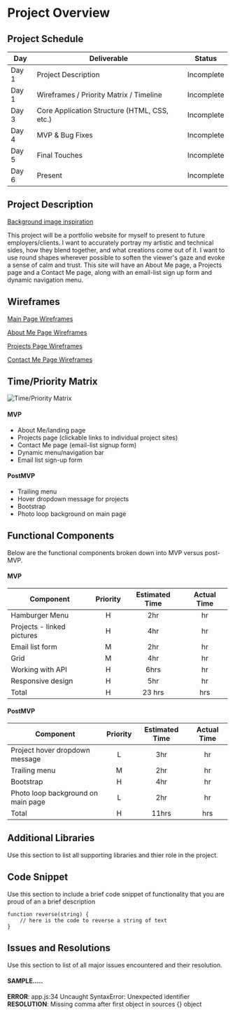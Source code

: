 # Project Overview

## Project Schedule

|  Day | Deliverable | Status
|---|---| ---|
|Day 1| Project Description | Incomplete
|Day 1| Wireframes / Priority Matrix / Timeline | Incomplete
|Day 3| Core Application Structure (HTML, CSS, etc.) | Incomplete
|Day 4| MVP & Bug Fixes | Incomplete
|Day 5| Final Touches | Incomplete
|Day 6| Present | Incomplete


## Project Description

[Background image inspiration](https://codepen.io/collinstheuncoder/pen/YpvOpw)

This project will be a portfolio website for myself to present to future employers/clients. I want to accurately portray my artistic and technical sides, how they blend together, and what creations come out of it. I want to use round shapes wherever possible to soften the viewer's gaze and evoke a sense of calm and trust. This site will have an About Me page, a Projects page and a Contact Me page, along with an email-list sign up form and dynamic navigation menu.

## Wireframes

[Main Page Wireframes](https://i.imgur.com/iVcwyjb.jpg)

[About Me Page Wireframes](https://i.imgur.com/L4T2Z3o.jpg)

[Projects Page Wireframes](https://i.imgur.com/oRewEeX.jpg)

[Contact Me Page Wireframes](https://i.imgur.com/OBvdosg.jpg)


## Time/Priority Matrix 

![Time/Priority Matrix](https://imgur.com/By6OwqF.jpg "Time/Priority Matrix")

#### MVP

- About Me/landing page
- Projects page (clickable links to individual project sites)
- Contact Me page (email-list signup form)
- Dynamic menu/navigation bar
- Email list sign-up form

#### PostMVP 

- Trailing menu
- Hover dropdown message for projects
- Bootstrap
- Photo loop background on main page

## Functional Components

Below are the functional components broken down into MVP versus post-MVP.

#### MVP
| Component | Priority | Estimated Time | Actual Time |
| --- | :---: |  :---: | :---: | 
| Hamburger Menu | H | 2hr | hr |
| Projects - linked pictures | H | 4hr | hr |
| Email list form | M | 2hr|  hr | 
| Grid | M | 4hr | hr|
| Working with API | H | 6hrs|  hr | 
| Responsive design | H | 5hr | hr | hr |
| Total | H | 23 hrs| hrs |

#### PostMVP
| Component | Priority | Estimated Time | Actual Time |
| --- | :---: |  :---: | :---: | 
| Project hover dropdown message | L | 3hr | hr | hr |
| Trailing menu | M | 2hr | hr |
| Bootstrap | H | 4hr | hr |
| Photo loop background on main page | L | 2hr | hr |
| Total | H | 11hrs| hrs |

## Additional Libraries
 Use this section to list all supporting libraries and thier role in the project. 

## Code Snippet

Use this section to include a brief code snippet of functionality that you are proud of an a brief description  

```
function reverse(string) {
	// here is the code to reverse a string of text
}
```

## Issues and Resolutions
 Use this section to list of all major issues encountered and their resolution.

#### SAMPLE.....
**ERROR**: app.js:34 Uncaught SyntaxError: Unexpected identifier                                
**RESOLUTION**: Missing comma after first object in sources {} object
